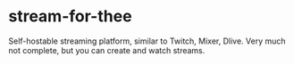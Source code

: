 # stream-for-thee

Self-hostable streaming platform, similar to Twitch, Mixer, Dlive. Very much not complete, but you can create and watch streams.

